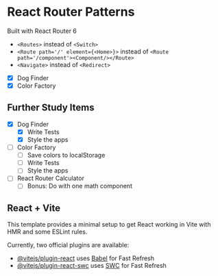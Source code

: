 React Router Patterns
=====================

Built with React Router 6
- `<Routes>` instead of `<Switch>`
- `<Route path='/' element={<Home>}>` instead of `<Route path='/component'><Component/></Route>`
- `<Navigate>` instead of `<Redirect>`

- [x] Dog Finder
- [x] Color Factory

## Further Study Items

- [x] Dog Finder
  - [x] Write Tests
  - [x] Style the apps
- [ ] Color Factory
  - [ ] Save colors to localStorage
  - [ ] Write Tests
  - [ ] Style the apps
- [ ] React Router Calculator
  - [ ] Bonus: Do with one math component

## React + Vite

This template provides a minimal setup to get React working in Vite with HMR and some ESLint rules.

Currently, two official plugins are available:

- [@vitejs/plugin-react](https://github.com/vitejs/vite-plugin-react/blob/main/packages/plugin-react/README.md) uses [Babel](https://babeljs.io/) for Fast Refresh
- [@vitejs/plugin-react-swc](https://github.com/vitejs/vite-plugin-react-swc) uses [SWC](https://swc.rs/) for Fast Refresh
